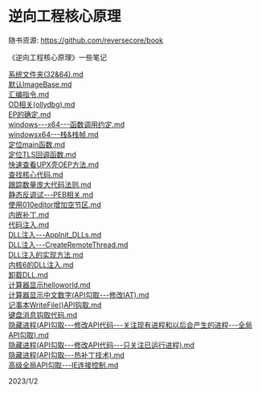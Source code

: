 # 逆向工程核心原理

随书资源: https://github.com/reversecore/book  

《逆向工程核心原理》一些笔记  

[系统文件夹(32&64).md](./系统文件夹(32&64).md)  
[默认ImageBase.md](./默认ImageBase.md)  
[汇编指令.md](./汇编指令.md)  
[OD相关(ollydbg).md](./OD相关(ollydbg).md)  
[EP的确定.md](./EP的确定.md)  
[windows---x64---函数调用约定.md](./windows---x64---函数调用约定.md)  
[windowsx64---栈&栈帧.md](./windowsx64---栈&栈帧.md)  
[定位main函数.md](./定位main函数.md)  
[定位TLS回调函数.md](./定位TLS回调函数.md)  
[快速查看UPX壳OEP方法.md](./快速查看UPX壳OEP方法.md)  
[查找核心代码.md](./查找核心代码.md)  
[跟踪数量庞大代码法则.md](./跟踪数量庞大代码法则.md)  
[静态反调试---PEB相关.md](./静态反调试---PEB相关.md)  
[使用010editor增加空节区.md](./使用010editor增加空节区.md)  
[内嵌补丁.md](./内嵌补丁.md)  
[代码注入.md](./代码注入.md)  
[DLL注入---AppInit_DLLs.md](./DLL注入---AppInit_DLLs.md)    
[DLL注入---CreateRemoteThread.md](./DLL注入---CreateRemoteThread.md)  
[DLL注入的实现方法.md](./DLL注入的实现方法.md)  
[内核6的DLL注入.md](./内核6的DLL注入.md)  
[卸载DLL.md](./卸载DLL.md)  
[计算器显示helloworld.md](./计算器显示helloworld.md)  
[计算器显示中文数字(API勾取---修改IAT).md](./计算器显示中文数字(API勾取---修改IAT).md)  
[记事本WriteFile()API钩取.md](./记事本WriteFile()API钩取.md)  
[键盘消息钩取代码.md](./键盘消息钩取代码.md)  
[隐藏进程(API勾取---修改API代码---关注现有进程和以后会产生的进程---全局API勾取).md](./隐藏进程(API勾取---修改API代码---关注现有进程和以后会产生的进程---全局API勾取).md)  
[隐藏进程(API勾取---修改API代码---只关注已运行进程).md](./隐藏进程(API勾取---修改API代码---只关注已运行进程).md)  
[隐藏进程(API勾取---热补丁技术).md](./隐藏进程(API勾取---热补丁技术).md)  
[高级全局API勾取---IE连接控制.md](./高级全局API勾取---IE连接控制.md)  


2023/1/2  
